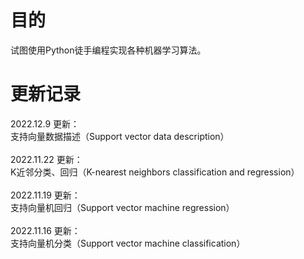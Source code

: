 # 目的
试图使用Python徒手编程实现各种机器学习算法。

# 更新记录
2022.12.9 更新：\
支持向量数据描述（Support vector data description）\
\
2022.11.22 更新：\
K近邻分类、回归（K-nearest neighbors classification and regression）\
\
2022.11.19 更新：\
支持向量机回归（Support vector machine regression）\
\
2022.11.16 更新：\
支持向量机分类（Support vector machine classification）
